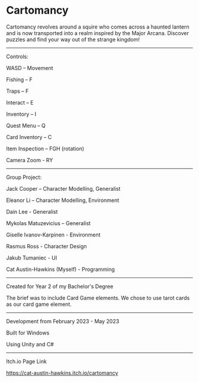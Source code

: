 
# Cartomancy

Cartomancy revolves around a squire who comes across a haunted lantern and is now transported into a realm inspired by the Major Arcana. Discover puzzles and find your way out of the strange kingdom! 

_________
Controls:

WASD – Movement 

Fishing – F 

Traps – F 

Interact – E 

Inventory – I 

Quest Menu – Q 

Card Inventory – C 

Item Inspection – FGH (rotation) 

Camera Zoom - RY 


_________
Group Project:

Jack Cooper – Character Modelling, Generalist

Eleanor Li – Character Modelling, Environment 

Dain Lee - Generalist 

Mykolas Matuzevicius – Generalist

Giselle Ivanov-Karpinen - Environment

Rasmus Ross - Character Design

Jakub Tumaniec - UI

Cat Austin-Hawkins (Myself) - Programming


_________

Created for Year 2 of my Bachelor's Degree

The brief was to include Card Game elements. We chose to use tarot cards as our card game element.
_____
Development from February 2023 - May 2023

Built for Windows 

Using Unity and C#
 _________
Itch.io Page Link

https://cat-austin-hawkins.itch.io/cartomancy

